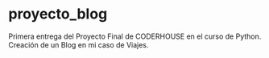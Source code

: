 # proyecto_blog
 Primera entrega del Proyecto Final de CODERHOUSE en el curso de Python. Creación de un Blog en mi caso de Viajes.
